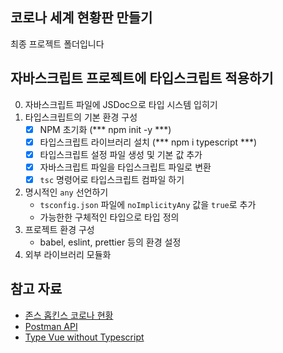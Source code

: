 ## 코로나 세계 현황판 만들기

최종 프로젝트 폴더입니다


## 자바스크립트 프로젝트에 타입스크립트 적용하기

0. 자바스크립트 파일에 JSDoc으로 타입 시스템 입히기
1. 타입스크립트의 기본 환경 구성
	- [x] NPM 초기화 (*** npm init -y ***)
	- [x] 타입스크립트 라이브러리 설치 (*** npm i typescript ***)
	- [x] 타입스크립트 설정 파일 생성 및 기본 값 추가
	- [x] 자바스크립트 파일을 타입스크립트 파일로 변환
	- [x] `tsc` 명령어로 타입스크립트 컴파일 하기
2. 명시적인 `any` 선언하기
	- `tsconfig.json` 파일에 `noImplicityAny` 값을 `true`로 추가
	- 가능한한 구체적인 타입으로 타입 정의
3. 프로젝트 환경 구성
	- babel, eslint, prettier 등의 환경 설정
4. 외부 라이브러리 모듈화


## 참고 자료

- [존스 홉킨스 코로나 현황](https://www.arcgis.com/apps/opsdashboard/index.html#/bda7594740fd40299423467b48e9ecf6)
- [Postman API](https://documenter.getpostman.com/view/10808728/SzS8rjbc?version=latest#27454960-ea1c-4b91-a0b6-0468bb4e6712)
- [Type Vue without Typescript](https://blog.usejournal.com/type-vue-without-typescript-b2b49210f0b)